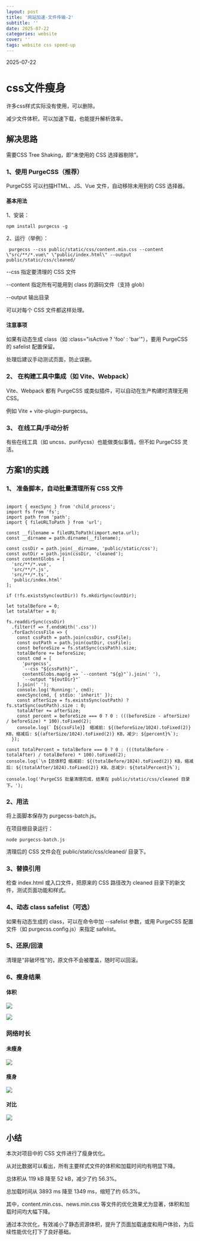 ```yaml
---
layout: post
title: '网站加速-文件传输-2'
subtitle: ''
date: 2025-07-22
categories: website
cover: ''
tags: website css speed-up
---
```



2025-07-22

# css文件瘦身

许多css样式实际没有使用，可以删除。

减少文件体积，可以加速下载，也能提升解析效率。

## 解决思路

需要CSS Tree Shaking，即“未使用的 CSS 选择器剔除”。

### 1、使用 PurgeCSS（推荐）

PurgeCSS 可以扫描HTML、JS、Vue 文件，自动移除未用到的 CSS 选择器。

#### 基本用法

1、安装：

```
npm install purgecss -g
```

2、运行（举例）：

```
 purgecss --css public/static/css/content.min.css --content \"src/**/*.vue\" \"public/index.html\" --output public/static/css/cleaned/
```

--css 指定要清理的 CSS 文件

--content 指定所有可能用到 class 的源码文件（支持 glob）

--output 输出目录

可以对每个 CSS 文件都这样处理。


#### 注意事项

如果有动态生成 class（如 :class="isActive ? 'foo' : 'bar'"），要用 PurgeCSS 的 safelist 配置保留。

处理后建议手动测试页面，防止误删。


### 2、 在构建工具中集成（如 Vite、Webpack）

Vite、Webpack 都有 PurgeCSS 或类似插件，可以自动在生产构建时清理无用 CSS。

例如 Vite + vite-plugin-purgecss。

### 3、 在线工具/手动分析

有些在线工具（如 uncss、purifycss）也能做类似事情，但不如 PurgeCSS 灵活。



## 方案1的实践


### 1、 准备脚本，自动批量清理所有 CSS 文件

```

import { execSync } from 'child_process';
import fs from 'fs';
import path from 'path';
import { fileURLToPath } from 'url';

const __filename = fileURLToPath(import.meta.url);
const __dirname = path.dirname(__filename);

const cssDir = path.join(__dirname, 'public/static/css');
const outDir = path.join(cssDir, 'cleaned');
const contentGlobs = [
  'src/**/*.vue',
  'src/**/*.js',
  'src/**/*.ts',
  'public/index.html'
];

if (!fs.existsSync(outDir)) fs.mkdirSync(outDir);

let totalBefore = 0;
let totalAfter = 0;

fs.readdirSync(cssDir)
  .filter(f => f.endsWith('.css'))
  .forEach(cssFile => {
    const cssPath = path.join(cssDir, cssFile);
    const outPath = path.join(outDir, cssFile);
    const beforeSize = fs.statSync(cssPath).size;
    totalBefore += beforeSize;
    const cmd = [
      'purgecss',
      `--css "${cssPath}"`,
      contentGlobs.map(g => `--content "${g}"`).join(' '),
      `--output "${outDir}"`
    ].join(' ');
    console.log('Running:', cmd);
    execSync(cmd, { stdio: 'inherit' });
    const afterSize = fs.existsSync(outPath) ? fs.statSync(outPath).size : 0;
    totalAfter += afterSize;
    const percent = beforeSize === 0 ? 0 : (((beforeSize - afterSize) / beforeSize) * 100).toFixed(2);
    console.log(`【${cssFile}】 缩减前: ${(beforeSize/1024).toFixed(2)} KB，缩减后: ${(afterSize/1024).toFixed(2)} KB，减少: ${percent}%`);
  });

const totalPercent = totalBefore === 0 ? 0 : (((totalBefore - totalAfter) / totalBefore) * 100).toFixed(2);
console.log(`\n【总体积】缩减前: ${(totalBefore/1024).toFixed(2)} KB，缩减后: ${(totalAfter/1024).toFixed(2)} KB，总减少: ${totalPercent}%`);

console.log('PurgeCSS 批量清理完成，结果在 public/static/css/cleaned 目录下。'); 

```


### 2、用法

将上面脚本保存为 purgecss-batch.js。

在项目根目录运行：

```
node purgecss-batch.js
```

清理后的 CSS 文件会在 public/static/css/cleaned/ 目录下。

### 3、替换引用

检查 index.html 或入口文件，把原来的 CSS 路径改为 cleaned 目录下的新文件，测试页面功能和样式。

### 4、动态 class safelist（可选）

如果有动态生成的 class，可以在命令中加 --safelist 参数，或用 PurgeCSS 配置文件（如 purgecss.config.js）来指定 safelist。

### 5、还原/回滚

清理是“非破坏性”的，原文件不会被覆盖，随时可以回滚。


### 6、瘦身结果

#### 体积

![](../../../assets/img/17531753840274/17531759185761.jpg)



![](../../../assets/img/17531753840274/17531754111907.jpg)



### 网络时长

#### 未瘦身

![](../../../assets/img/17531753840274/17531788568533.jpg)


#### 瘦身

![](media/17531753840274/17531789754807.jpg)


#### 对比

![](../../../assets/img/17531753840274/17531792158054.jpg)


## 小结

本次对项目中的 CSS 文件进行了瘦身优化。

从对比数据可以看出，所有主要样式文件的体积和加载时间均有明显下降。

总体积从 119 kB 降至 52 kB，减少了约 56.3%。

总加载时间从 3893 ms 降至 1349 ms，缩短了约 65.3%。

其中，content.min.css、news.min.css 等文件的优化效果尤为显著，体积和加载时间均大幅下降。

通过本次优化，有效减小了静态资源体积，提升了页面加载速度和用户体验，为后续性能优化打下了良好基础。